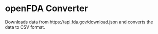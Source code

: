 # openFDA Converter

Downloads data from https://api.fda.gov/download.json and converts the data to CSV format.

